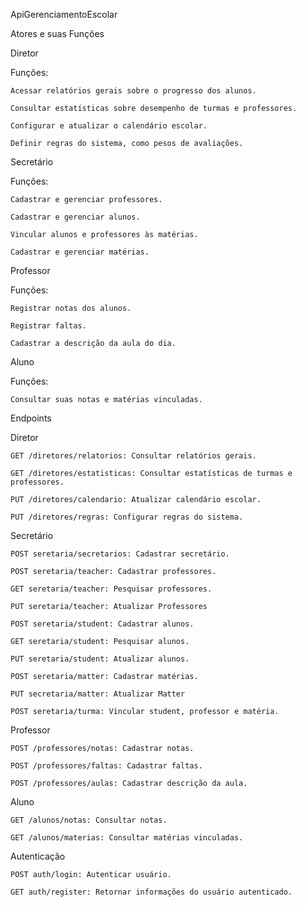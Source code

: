ApiGerenciamentoEscolar

Atores e suas Funções

Diretor

  Funções:

    Acessar relatórios gerais sobre o progresso dos alunos.

    Consultar estatísticas sobre desempenho de turmas e professores.

    Configurar e atualizar o calendário escolar.

    Definir regras do sistema, como pesos de avaliações.

Secretário

  Funções:

    Cadastrar e gerenciar professores.

    Cadastrar e gerenciar alunos.

    Vincular alunos e professores às matérias.

    Cadastrar e gerenciar matérias.

Professor

  Funções:
  
    Registrar notas dos alunos.

    Registrar faltas.

    Cadastrar a descrição da aula do dia.

Aluno

  Funções:

    Consultar suas notas e matérias vinculadas.

Endpoints 

Diretor

    GET /diretores/relatorios: Consultar relatórios gerais.

    GET /diretores/estatisticas: Consultar estatísticas de turmas e professores.

    PUT /diretores/calendario: Atualizar calendário escolar.

    PUT /diretores/regras: Configurar regras do sistema.

Secretário

    POST seretaria/secretarios: Cadastrar secretário.

    POST seretaria/teacher: Cadastrar professores.

    GET seretaria/teacher: Pesquisar professores.

    PUT seretaria/teacher: Atualizar Professores

    POST seretaria/student: Cadastrar alunos.

    GET seretaria/student: Pesquisar alunos.
    
    PUT seretaria/student: Atualizar alunos.
    
    POST seretaria/matter: Cadastrar matérias.

    PUT secretaria/matter: Atualizar Matter

    POST seretaria/turma: Vincular student, professor e matéria.

Professor

    POST /professores/notas: Cadastrar notas.

    POST /professores/faltas: Cadastrar faltas.

    POST /professores/aulas: Cadastrar descrição da aula.

Aluno

    GET /alunos/notas: Consultar notas.

    GET /alunos/materias: Consultar matérias vinculadas.

Autenticação

    POST auth/login: Autenticar usuário.

    GET auth/register: Retornar informações do usuário autenticado.